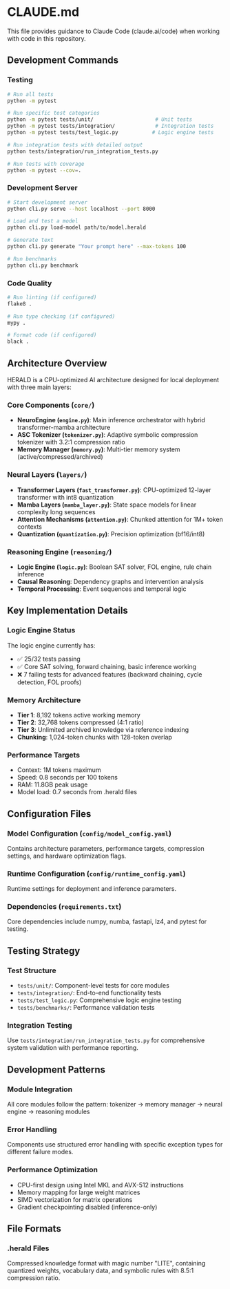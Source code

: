 # CLAUDE.md

This file provides guidance to Claude Code (claude.ai/code) when working with code in this repository.

## Development Commands

### Testing
```bash
# Run all tests
python -m pytest

# Run specific test categories
python -m pytest tests/unit/                    # Unit tests
python -m pytest tests/integration/             # Integration tests
python -m pytest tests/test_logic.py           # Logic engine tests

# Run integration tests with detailed output
python tests/integration/run_integration_tests.py

# Run tests with coverage
python -m pytest --cov=.
```

### Development Server
```bash
# Start development server
python cli.py serve --host localhost --port 8000

# Load and test a model
python cli.py load-model path/to/model.herald

# Generate text
python cli.py generate "Your prompt here" --max-tokens 100

# Run benchmarks
python cli.py benchmark
```

### Code Quality
```bash
# Run linting (if configured)
flake8 .

# Run type checking (if configured)
mypy .

# Format code (if configured)
black .
```

## Architecture Overview

HERALD is a CPU-optimized AI architecture designed for local deployment with three main layers:

### Core Components (`core/`)
- **NeuroEngine (`engine.py`)**: Main inference orchestrator with hybrid transformer-mamba architecture
- **ASC Tokenizer (`tokenizer.py`)**: Adaptive symbolic compression tokenizer with 3.2:1 compression ratio
- **Memory Manager (`memory.py`)**: Multi-tier memory system (active/compressed/archived)

### Neural Layers (`layers/`)
- **Transformer Layers (`fast_transformer.py`)**: CPU-optimized 12-layer transformer with int8 quantization
- **Mamba Layers (`mamba_layer.py`)**: State space models for linear complexity long sequences
- **Attention Mechanisms (`attention.py`)**: Chunked attention for 1M+ token contexts
- **Quantization (`quantization.py`)**: Precision optimization (bf16/int8)

### Reasoning Engine (`reasoning/`)
- **Logic Engine (`logic.py`)**: Boolean SAT solver, FOL engine, rule chain inference
- **Causal Reasoning**: Dependency graphs and intervention analysis
- **Temporal Processing**: Event sequences and temporal logic

## Key Implementation Details

### Logic Engine Status
The logic engine currently has:
- ✅ 25/32 tests passing
- ✅ Core SAT solving, forward chaining, basic inference working
- ❌ 7 failing tests for advanced features (backward chaining, cycle detection, FOL proofs)

### Memory Architecture
- **Tier 1**: 8,192 tokens active working memory
- **Tier 2**: 32,768 tokens compressed (4:1 ratio)  
- **Tier 3**: Unlimited archived knowledge via reference indexing
- **Chunking**: 1,024-token chunks with 128-token overlap

### Performance Targets
- Context: 1M tokens maximum
- Speed: 0.8 seconds per 100 tokens
- RAM: 11.8GB peak usage
- Model load: 0.7 seconds from .herald files

## Configuration Files

### Model Configuration (`config/model_config.yaml`)
Contains architecture parameters, performance targets, compression settings, and hardware optimization flags.

### Runtime Configuration (`config/runtime_config.yaml`)
Runtime settings for deployment and inference parameters.

### Dependencies (`requirements.txt`)
Core dependencies include numpy, numba, fastapi, lz4, and pytest for testing.

## Testing Strategy

### Test Structure
- `tests/unit/`: Component-level tests for core modules
- `tests/integration/`: End-to-end functionality tests  
- `tests/test_logic.py`: Comprehensive logic engine testing
- `tests/benchmarks/`: Performance validation tests

### Integration Testing
Use `tests/integration/run_integration_tests.py` for comprehensive system validation with performance reporting.

## Development Patterns

### Module Integration
All core modules follow the pattern: tokenizer → memory manager → neural engine → reasoning modules

### Error Handling
Components use structured error handling with specific exception types for different failure modes.

### Performance Optimization
- CPU-first design using Intel MKL and AVX-512 instructions
- Memory mapping for large weight matrices
- SIMD vectorization for matrix operations
- Gradient checkpointing disabled (inference-only)

## File Formats

### .herald Files
Compressed knowledge format with magic number "LITE", containing quantized weights, vocabulary data, and symbolic rules with 8.5:1 compression ratio.